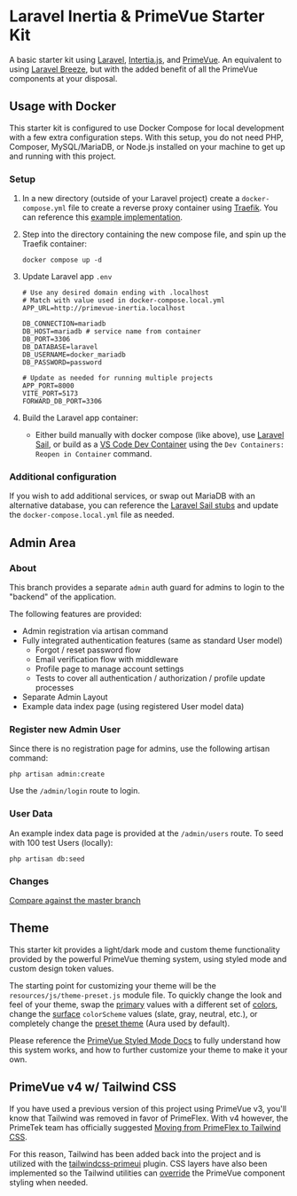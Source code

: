 # Laravel Inertia & PrimeVue Starter Kit
A basic starter kit using [Laravel](https://laravel.com/docs/master), [Intertia.js](https://inertiajs.com/), and [PrimeVue](https://primevue.org/). An equivalent to using [Laravel Breeze](https://laravel.com/docs/master/starter-kits#laravel-breeze), but with the added benefit of all the PrimeVue components at your disposal.

## Usage with Docker
This starter kit is configured to use Docker Compose for local development with a few extra configuration steps. With this setup, you do not need PHP, Composer, MySQL/MariaDB, or Node.js installed on your machine to get up and running with this project.

### Setup
1. In a new directory (outside of your Laravel project) create a `docker-compose.yml` file to create a reverse proxy container using [Traefik](https://doc.traefik.io/traefik/getting-started/quick-start/). You can reference this [example implementation](https://github.com/connorabbas/traefik-docker-compose/blob/master/docker-compose.yml).

2. Step into the directory containing the new compose file, and spin up the Traefik container:
    ```
    docker compose up -d
    ```
3. Update Laravel app `.env`
    ```env
    # Use any desired domain ending with .localhost
    # Match with value used in docker-compose.local.yml
    APP_URL=http://primevue-inertia.localhost

    DB_CONNECTION=mariadb
    DB_HOST=mariadb # service name from container
    DB_PORT=3306
    DB_DATABASE=laravel
    DB_USERNAME=docker_mariadb
    DB_PASSWORD=password

    # Update as needed for running multiple projects
    APP_PORT=8000
    VITE_PORT=5173
    FORWARD_DB_PORT=3306
    ```
3. Build the Laravel app container:
   - Either build manually with docker compose (like above), use [Laravel Sail](https://laravel.com/docs/master/sail), or build as a [VS Code Dev Container](https://code.visualstudio.com/docs/devcontainers/tutorial) using the `Dev Containers: Reopen in Container` command.

### Additional configuration
If you wish to add additional services, or swap out MariaDB with an alternative database, you can reference the [Laravel Sail stubs](https://github.com/laravel/sail/tree/1.x/stubs) and update the `docker-compose.local.yml` file as needed.

## Admin Area
### About
This branch provides a separate `admin` auth guard for admins to login to the "backend" of the application.

The following features are provided:
- Admin registration via artisan command
- Fully integrated authentication features (same as standard User model)
    - Forgot / reset password flow
    - Email verification flow with middleware
    - Profile page to manage account settings
    - Tests to cover all authentication / authorization / profile update processes
- Separate Admin Layout
- Example data index page (using registered User model data)

### Register new Admin User
Since there is no registration page for admins, use the following artisan command:
```
php artisan admin:create
```

Use the `/admin/login` route to login.

### User Data
An example index data page is provided at the `/admin/users` route. To seed with 100 test Users (locally):
```
php artisan db:seed
```

### Changes
[Compare against the master branch](https://github.com/connorabbas/primevue-breeze-inertia/compare/master...admin-panel)

## Theme
This starter kit provides a light/dark mode and custom theme functionality provided by the powerful PrimeVue theming system, using styled mode and custom design token values.

The starting point for customizing your theme will be the `resources/js/theme-preset.js` module file. To quickly change the look and feel of your theme, swap the [primary](https://primevue.org/theming/styled/#primary) values with a different set of [colors](https://primevue.org/theming/styled/#colors), change the [surface](https://primevue.org/theming/styled/#surface) `colorScheme` values (slate, gray, neutral, etc.), or completely change the [preset theme](https://primevue.org/theming/styled/#presets) (Aura used by default).

Please reference the [PrimeVue Styled Mode Docs](https://primevue.org/theming/styled/) to fully understand how this system works, and how to further customize your theme to make it your own.

## PrimeVue v4 w/ Tailwind CSS
If you have used a previous version of this project using PrimeVue v3, you'll know that Tailwind was removed in favor of PrimeFlex. With v4 however, the PrimeTek team has officially suggested [Moving from PrimeFlex to Tailwind CSS](https://primevue.org/guides/primeflex/).

For this reason, Tailwind has been added back into the project and is utilized with the [tailwindcss-primeui](https://primevue.org/tailwind/#plugin) plugin. CSS layers have also been implemented so the Tailwind utilities can [override](https://primevue.org/tailwind/#override) the PrimeVue component styling when needed.